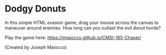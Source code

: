 # Dodgy Donuts
In this simple HTML evasion game, drag your mouse across the canvas to maneuver around enemies. How long can you outlast the evil donut horde? 

Play the game here: https://jmaiocco.github.io/CMSI-185-Chaser/

(Created by Joseph Maiocco)
